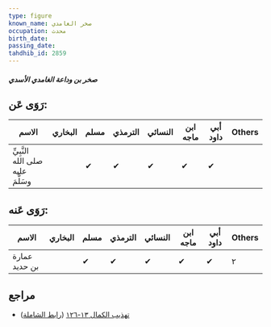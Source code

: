 ```yaml
---
type: figure
known_name: صخر الغامدي
occupation: محدث
birth_date:
passing_date:
tahdhib_id: 2859
---
```

##### صخر بن وداعة الغامدي الأسدي

## رَوَى عَن:
| الاسم                             | البخاري | مسلم | الترمذي | النسائي | ابن ماجه | أبي داود | Others |
| --------------------------------- | ------- | ---- | ------- | ------- | -------- | -------- | ------ |
| النَّبِيِّ صلى الله عليه وسَلَّمَ |         | ✔    | ✔       | ✔       | ✔        | ✔        |        |
## رَوَى عَنه:
| الاسم         | البخاري | مسلم | الترمذي | النسائي | ابن ماجه | أبي داود | Others |
| ------------- | ------- | ---- | ------- | ------- | -------- | -------- | ------ |
| عمارة بن حديد |         | ✔    | ✔       | ✔       | ✔        | ✔        | ٢      |
## مراجع
- [تهذيب الكمال ١٣-١٢٦](obsidian://open?vault=Tahdhib-al-Kamal&file=Figures/٢٨٥٩-صخر%20بن%20وداعة%20الغامدي%20الأسدي) ([رابط الشاملة](https://shamela.ws/book/3722/6507))